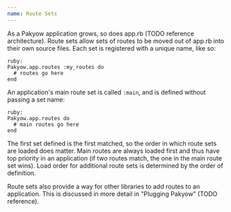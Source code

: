 ```yaml
---
name: Route Sets
---
```


As a Pakyow application grows, so does app.rb (TODO reference architecture). Route sets allow sets of routes to be moved out of app.rb into their own source files. Each set is registered with a unique name, like so:

    ruby:
    Pakyow.app.routes :my_routes do
      # routes go here
    end

An application's main route set is called `:main`, and is defined without passing a set name:

    ruby:
    Pakyow.app.routes do
      # main routes go here
    end

The first set defined is the first matched, so the order in which route sets are loaded does matter. Main routes are always loaded first and thus have top priority in an application (if two routes match, the one in the main route set wins). Load order for additional route sets is determined by the order of definition.

Route sets also provide a way for other libraries to add routes to an application. This is discussed in more detail in "Plugging Pakyow" (TODO reference).
